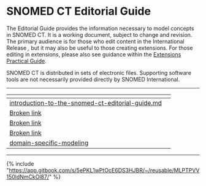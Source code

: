 # SNOMED CT Editorial Guide

The Editorial Guide provides the information necessary to model concepts in SNOMED CT. It is a working document, subject to change and revision. The primary audience is for those who edit content in the International Release _,_ but it may also be useful to those creating extensions. For those editing in extensions, please also see guidance within the [Extensions Practical Guide](https://app.gitbook.com/o/h8Z6qGxuQrzM9vbx5bPT/s/3RKZIWpWFT0ocCgNT16E/).

SNOMED CT is distributed in sets of electronic files. Supporting software tools are not necessarily provided directly by SNOMED International.

***

<table data-view="cards"><thead><tr><th data-type="content-ref"></th><th data-type="content-ref"></th></tr></thead><tbody><tr><td><a href="readme/introduction-to-the-snomed-ct-editorial-guide.md">introduction-to-the-snomed-ct-editorial-guide.md</a></td><td></td></tr><tr><td><a href="broken-reference">Broken link</a></td><td></td></tr><tr><td><a href="broken-reference">Broken link</a></td><td></td></tr><tr><td><a href="broken-reference">Broken link</a></td><td></td></tr><tr><td><a href="readme/authoring/domain-specific-modeling/">domain-specific-modeling</a></td><td></td></tr></tbody></table>

***

{% include "https://app.gitbook.com/s/5ePKL1wPtOcE6DS3HJBR/~/reusable/MLPTPVV150ldNmCkOl87/" %}
